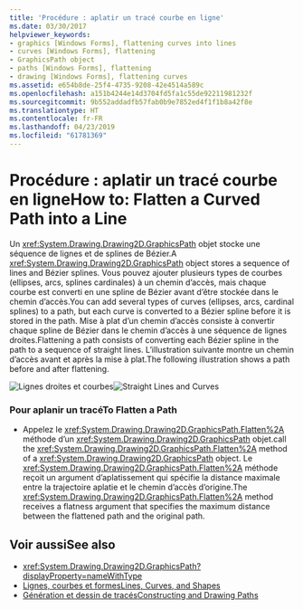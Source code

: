 ```yaml
---
title: 'Procédure : aplatir un tracé courbe en ligne'
ms.date: 03/30/2017
helpviewer_keywords:
- graphics [Windows Forms], flattening curves into lines
- curves [Windows Forms], flattening
- GraphicsPath object
- paths [Windows Forms], flattening
- drawing [Windows Forms], flattening curves
ms.assetid: e654b8de-25f4-4735-9208-42e4514a589c
ms.openlocfilehash: a151b4244e14d3704fd5fa1c55de92211981232f
ms.sourcegitcommit: 9b552addadfb57fab0b9e7852ed4f1f1b8a42f8e
ms.translationtype: HT
ms.contentlocale: fr-FR
ms.lasthandoff: 04/23/2019
ms.locfileid: "61781369"
---
```

# <a name="how-to-flatten-a-curved-path-into-a-line"></a><span data-ttu-id="64b97-102">Procédure : aplatir un tracé courbe en ligne</span><span class="sxs-lookup"><span data-stu-id="64b97-102">How to: Flatten a Curved Path into a Line</span></span>
<span data-ttu-id="64b97-103">Un <xref:System.Drawing.Drawing2D.GraphicsPath> objet stocke une séquence de lignes et de splines de Bézier.</span><span class="sxs-lookup"><span data-stu-id="64b97-103">A <xref:System.Drawing.Drawing2D.GraphicsPath> object stores a sequence of lines and Bézier splines.</span></span> <span data-ttu-id="64b97-104">Vous pouvez ajouter plusieurs types de courbes (ellipses, arcs, splines cardinales) à un chemin d’accès, mais chaque courbe est converti en une spline de Bézier avant d’être stockée dans le chemin d’accès.</span><span class="sxs-lookup"><span data-stu-id="64b97-104">You can add several types of curves (ellipses, arcs, cardinal splines) to a path, but each curve is converted to a Bézier spline before it is stored in the path.</span></span> <span data-ttu-id="64b97-105">Mise à plat d’un chemin d’accès consiste à convertir chaque spline de Bézier dans le chemin d’accès à une séquence de lignes droites.</span><span class="sxs-lookup"><span data-stu-id="64b97-105">Flattening a path consists of converting each Bézier spline in the path to a sequence of straight lines.</span></span> <span data-ttu-id="64b97-106">L’illustration suivante montre un chemin d’accès avant et après la mise à plat.</span><span class="sxs-lookup"><span data-stu-id="64b97-106">The following illustration shows a path before and after flattening.</span></span>  
  
 <span data-ttu-id="64b97-107">![Lignes droites et courbes](./media/aboutgdip02-art32a.gif "AboutGdip02_Art32A")</span><span class="sxs-lookup"><span data-stu-id="64b97-107">![Straight Lines and Curves](./media/aboutgdip02-art32a.gif "AboutGdip02_Art32A")</span></span>  
  
### <a name="to-flatten-a-path"></a><span data-ttu-id="64b97-108">Pour aplanir un tracé</span><span class="sxs-lookup"><span data-stu-id="64b97-108">To Flatten a Path</span></span>  
  
- <span data-ttu-id="64b97-109">Appelez le <xref:System.Drawing.Drawing2D.GraphicsPath.Flatten%2A> méthode d’un <xref:System.Drawing.Drawing2D.GraphicsPath> objet.</span><span class="sxs-lookup"><span data-stu-id="64b97-109">call the <xref:System.Drawing.Drawing2D.GraphicsPath.Flatten%2A> method of a <xref:System.Drawing.Drawing2D.GraphicsPath> object.</span></span> <span data-ttu-id="64b97-110">Le <xref:System.Drawing.Drawing2D.GraphicsPath.Flatten%2A> méthode reçoit un argument d’aplatissement qui spécifie la distance maximale entre la trajectoire aplatie et le chemin d’accès d’origine.</span><span class="sxs-lookup"><span data-stu-id="64b97-110">The <xref:System.Drawing.Drawing2D.GraphicsPath.Flatten%2A> method receives a flatness argument that specifies the maximum distance between the flattened path and the original path.</span></span>  
  
## <a name="see-also"></a><span data-ttu-id="64b97-111">Voir aussi</span><span class="sxs-lookup"><span data-stu-id="64b97-111">See also</span></span>

- <xref:System.Drawing.Drawing2D.GraphicsPath?displayProperty=nameWithType>
- [<span data-ttu-id="64b97-112">Lignes, courbes et formes</span><span class="sxs-lookup"><span data-stu-id="64b97-112">Lines, Curves, and Shapes</span></span>](lines-curves-and-shapes.md)
- [<span data-ttu-id="64b97-113">Génération et dessin de tracés</span><span class="sxs-lookup"><span data-stu-id="64b97-113">Constructing and Drawing Paths</span></span>](constructing-and-drawing-paths.md)
